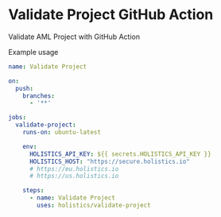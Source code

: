 # Validate Project GitHub Action

Validate AML Project with GitHub Action

Example usage

```yml
name: Validate Project

on:
  push:
    branches:
      - '**'

jobs:
  validate-project:
    runs-on: ubuntu-latest

    env:
      HOLISTICS_API_KEY: ${{ secrets.HOLISTICS_API_KEY }}
      HOLISTICS_HOST: "https://secure.holistics.io"
      # https://eu.holistics.io
      # https://us.holistics.io

    steps:
      - name: Validate Project
        uses: holistics/validate-project

```
